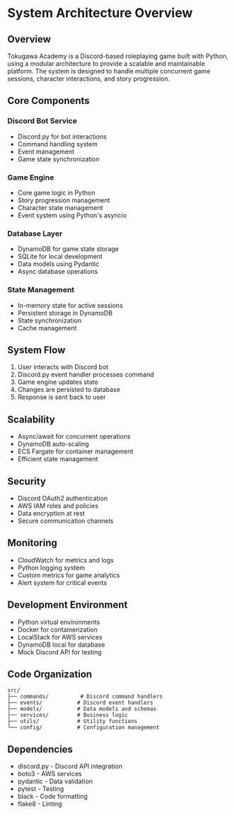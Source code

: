 # System Architecture Overview

## Overview

Tokugawa Academy is a Discord-based roleplaying game built with Python, using a modular architecture to provide a scalable and maintainable platform. The system is designed to handle multiple concurrent game sessions, character interactions, and story progression.

## Core Components

### Discord Bot Service
- Discord.py for bot interactions
- Command handling system
- Event management
- Game state synchronization

### Game Engine
- Core game logic in Python
- Story progression management
- Character state management
- Event system using Python's asyncio

### Database Layer
- DynamoDB for game state storage
- SQLite for local development
- Data models using Pydantic
- Async database operations

### State Management
- In-memory state for active sessions
- Persistent storage in DynamoDB
- State synchronization
- Cache management

## System Flow

1. User interacts with Discord bot
2. Discord.py event handler processes command
3. Game engine updates state
4. Changes are persisted to database
5. Response is sent back to user

## Scalability

- Async/await for concurrent operations
- DynamoDB auto-scaling
- ECS Fargate for container management
- Efficient state management

## Security

- Discord OAuth2 authentication
- AWS IAM roles and policies
- Data encryption at rest
- Secure communication channels

## Monitoring

- CloudWatch for metrics and logs
- Python logging system
- Custom metrics for game analytics
- Alert system for critical events

## Development Environment

- Python virtual environments
- Docker for containerization
- LocalStack for AWS services
- DynamoDB local for database
- Mock Discord API for testing

## Code Organization

```
src/
├── commands/          # Discord command handlers
├── events/           # Discord event handlers
├── models/           # Data models and schemas
├── services/         # Business logic
├── utils/            # Utility functions
└── config/           # Configuration management
```

## Dependencies

- discord.py - Discord API integration
- boto3 - AWS services
- pydantic - Data validation
- pytest - Testing
- black - Code formatting
- flake8 - Linting 